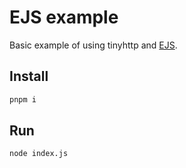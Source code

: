 # EJS example

Basic example of using tinyhttp and [EJS](https://github.com/tj/ejs).

## Install

```sh
pnpm i
```

## Run

```sh
node index.js
```
